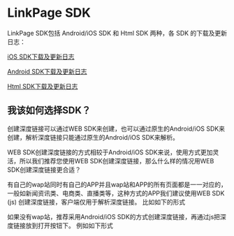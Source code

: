 # LinkPage SDK
LinkPage SDK包括 Android/iOS SDK 和 Html SDK 两种，各 SDK 的下载及更新日志：

[iOS SDK下载及更新日志](/ios-sdk-download.md)

[Android SDK下载及更新日志](/android-sdk-download.md)

[Html SDK下载及更新日志](/html-sdk-download.md)

## 我该如何选择SDK？
创建深度链接可以通过WEB SDK来创建，也可以通过原生的Android/iOS SDK来创建，解析深度链接只能通过原生的Android/iOS SDK来解析。


WEB SDK创建深度链接的方式相较于Android/iOS SDK来说，使用方式更加灵活，所以我们推荐您使用WEB SDK创建深度链接，那么什么样的情况用WEB SDK创建深度链接更合适？

有自己的wap站同时有自己的APP并且wap站和APP的所有页面都是一一对应的，一般如新闻资讯类、电商类、直播类等，这种方式的APP我们建议使用WEB SDK (js) 创建深度链接，客户端仅用于解析深度链接。
比如如下的形式


如果没有wap站，推荐采用Android/iOS SDK的方式创建深度链接，再通过js把深度链接放到打开按钮下。
例如如下形式
